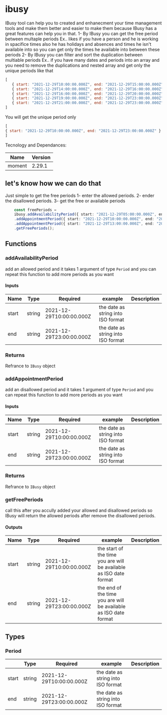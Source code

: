 # ibusy

IBusy tool can help you to created and enhanecment your time management tools and make them better and easier to make them because IBusy has a great features can help you in that.
1- By IBusy you can get the free period between multaple periods 
Ex..
likes if you have a person and he is working in spacifice times also he has holidays and absences and times he isn't available into so you can get only the times he available into between these periods 
2- By IBusy you can filter and sort the duplication between multiable periods 
Ex..
if you have many dates and periods into an array and you need to remove the duplications and nested array 
and get only the unique periods like that 
```javascript
[
   { start: "2021-12-29T10:00:00.000Z", end: "2021-12-29T15:00:00.000Z" }
   { start: "2021-12-29T14:00:00.000Z", end: "2021-12-29T16:00:00.000Z" }
   { start: "2021-12-29T16:00:00.000Z", end: "2021-12-29T20:00:00.000Z" }
   { start: "2021-12-29T19:00:00.000Z", end: "2021-12-29T23:00:00.000Z" }
   { start: "2021-12-29T21:00:00.000Z", end: "2021-12-29T23:00:00.000Z" }
]
```
You will get the unique period only 

```javascript
[
{ start: "2021-12-29T10:00:00.000Z", end: "2021-12-29T23:00:00.000Z" }
]
```
Tecnology and Dependances:

|Name| Version     |
| ----------- | ----------- |
|   moment    |   2.29.1    |

## let's know how we can do that 

Just simple to get the free periods 
1- enter the allowed periods.
2- ender the disallowed periods.
3- get the free or available periods 
```typescript 
    const freePeriods = 
    ibusy.addAvailabilityPeriod({ start: "2021-12-29T05:00:00.000Z", end: "2021-12-29T22:00:00.000Z" }) // Work from 2021-12-29 05:00 to 2021-12-29 22:00
    .addAppointmentPeriod({ start: "2021-12-29T10:00:00.000Z", end: "2021-12-29T12:00:00.000Z" }) // Off from 2021-12-29 10:00 to 2021-12-29 12:00
    .addAppointmentPeriod({ start: "2021-12-29T13:00:00.000Z", end: "2021-12-29T15:00:00.000Z" }) // Off from 2021-12-29 13:00 to 2021-12-29 15:00
    .getFreePeriods();
```

## Functions

### addAvailabilityPeriod

add an allowed period and it takes 1 argument of type `Period` and you can repeat this function to add more periods as you want

#### Inputs
|Name|  Type   | Required  |   example   | Description |
| ----------- | ----------- | ----------- | ----------- | ----------- |
|   start     | string  |   2021-12-29T10:00:00.000Z | the date as string into ISO format |
|   end     | string  |   2021-12-29T23:00:00.000Z | the date as string into ISO format |

### Returns 
Refrance to `IBusy` object

### addAppointmentPeriod

add an disallowed period and it takes 1 argument of type `Period`   and you can repeat this function to add more periods as you want

#### Inputs
|Name|  Type   | Required  |   example   | Description |
| ----------- | ----------- | ----------- | ----------- | ----------- |
|   start     | string  |   2021-12-29T10:00:00.000Z | the date as string into ISO format |
|   end     | string  |   2021-12-29T23:00:00.000Z | the date as string into ISO format |

### Returns 
Refrance to `IBusy` object

### getFreePeriods

call this after you accully added your allowed and disallowed periods so IBusy will return the allowed periods after remove the disallowed periods.

#### Outputs
|Name|  Type   | Required  |   example   | Description |
| ----------- | ----------- | ----------- | ----------- | ----------- |
|   start     | string  |   2021-12-29T10:00:00.000Z | the  start of the time you are will be available as ISO date format  |
|   end     | string  |   2021-12-29T23:00:00.000Z |  the  end of the time you are will be available as ISO date format  |

## Types

### Period

|             |  Type   | Required  |   example   | Description |
| ----------- | ----------- | ----------- | ----------- | ----------- |
|   start     | string  |   2021-12-29T10:00:00.000Z | the date as string into ISO format |
|   end       | string  |   2021-12-29T23:00:00.000Z | the date as string into ISO format |

